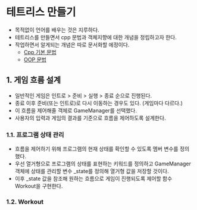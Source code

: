 # 테트리스 만들기
- 목적없이 언어를 배우는 것은 지루하다.
- 테트리스를 만들면서 cpp 문법과 객체지향에 대한 개념을 정립하고자 한다.
- 작업하면서 알게되는 개념은 따로 문서화할 에정이다.
  - [Cpp 기본 문법](/markdown/Basics.md)
  - [OOP 문법](/markdown/OOP.md)

## 1. 게임 흐름 설계
- 일반적인 게임은 인트로 > 준비 > 실행 > 종료 순으로 진행된다.
- 종료 이후 준비(또는 인트로)로 다시 이동하는 경우도 있다. (게임마다 다르다.)
- 이 흐름을 제어해줄 객체로 GameManager를 선택했다.
- 사용자의 입력과 게임의 결과를 기준으로 흐름을 제어하도록 설계한다.
### 1.1. 프로그램 상태 관리
- 흐름을 제어하기 위해 프로그램의 현재 상태를 확인할 수 있도록 멤버 변수를 정의했다.
- 우선 열거형으로 프로그램의 상태를 표현하는 키워드를 정의하고 GameManager 객체에 상태를 관리할 변수 _state를 정의해 열거형 값을 저장할 것이다.
- 이후 _state 값을 참조해 원하는 흐름으로 게임이 진행되도록 제어할 함수 Workout을 구현한다.
### 1.2. Workout 